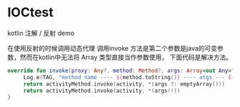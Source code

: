 # IOCtest
kotlin 注解 / 反射  demo

在使用反射的时候调用动态代理 调用invoke 方法是第二个参数是java的可变参数，然而在kotlin中无法将 Array<out Any> 类型直接当作参数使用， 
下面代码是解决方法。

```kotlin
override fun invoke(proxy: Any?, method: Method?, args: Array<out Any>?): Any? {
     Log.e(TAG, "method name ---- ${method.toString()} ---- atgs --- ${args?.get(0).toString()}")
     return activityMethod.invoke(activity, *(args ?: emptyArray()))
     return activityMethod.invoke(activity, *(args!!))
}
```

